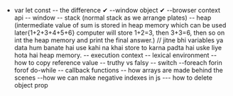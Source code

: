 - var let const
  -- the difference ✔
  --window object ✔
  --browser context api
  -- window
  -- stack (normal stack as we arrange plates)
  -- heap (intermediate value of sum is stored in heap memory which can be used later{1+2+3+4+5+6} computer will store 1+2=3, then 3+3=6, then so on int the heap memory and print the final answer.) // jitne bhi variables ya data hum banate hai use kahi na khai store to karna padta hai uske liye hota hai heap memory.
  -- execution context
  -- lexical environment
  -- how to copy reference value
  -- truthy vs falsy
  -- switch
  --foreach forin forof do-while
  -- callback functions
  -- how arrays are made behind the scenes
  --how we can make negative indexes in js
  --- how to delete object prop
